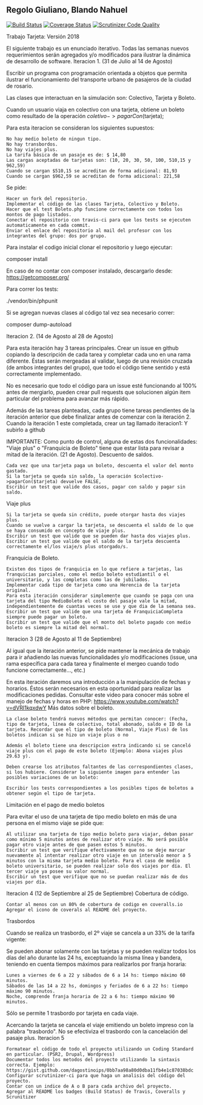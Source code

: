 ## Regolo Giuliano, Blando Nahuel

[![Build Status](https://travis-ci.org/giulianoregolo/TrabajoTarjeta2018.svg?branch=master)](https://travis-ci.org/giulianoregolo/TrabajoTarjeta2018)
[![Coverage Status](https://coveralls.io/repos/github/giulianoregolo/TrabajoTarjeta2018/badge.svg?branch=master)](https://coveralls.io/github/giulianoregolo/TrabajoTarjeta2018?branch=master)
[![Scrutinizer Code Quality](https://scrutinizer-ci.com/g/giulianoregolo/TrabajoTarjeta2018/badges/quality-score.png?b=master)](https://scrutinizer-ci.com/g/giulianoregolo/TrabajoTarjeta2018/?branch=master)

Trabajo Tarjeta: Versión 2018

El siguiente trabajo es un enunciado iterativo. Todas las semanas nuevos requerimientos serán agregados y/o modificados para ilustrar la dinámica de desarrollo de software.
Iteracion 1. (31 de Julio al 14 de Agosto)

Escribir un programa con programación orientada a objetos que permita ilustrar el funcionamiento del transporte urbano de pasajeros de la ciudad de rosario.

Las clases que interactuan en la simulación son: Colectivo, Tarjeta y Boleto.

Cuando un usuario viaja en colectivo con una tarjeta, obtiene un boleto como resultado de la operación $coletivo->pagarCon($tarjeta);

Para esta iteracion se consideran los siguientes supuestos:

    No hay medio boleto de ningun tipo.
    No hay transbordos.
    No hay viajes plus.
    La tarifa básica de un pasaje es de: $ 14,80
    Las cargas aceptadas de tarjetas son: (10, 20, 30, 50, 100, 510,15 y 962,59)
    Cuando se cargan $510,15 se acreditan de forma adicional: 81,93
    Cuando se cargan $962,59 se acreditan de forma adicional: 221,58

Se pide:

    Hacer un fork del repositorio.
    Implementar el código de las clases Tarjeta, Colectivo y Boleto.
    Hacer que el test Boleto.php funcione correctamente con todos los montos de pago listados.
    Conectar el repositorio con travis-ci para que los tests se ejecuten automaticamente en cada commit.
    Enviar el enlace del repositorio al mail del profesor con los integrantes del grupo: dos por grupo.

Para instalar el codigo inicial clonar el repositorio y luego ejecutar:

composer install

En caso de no contar con composer instalado, descargarlo desde: https://getcomposer.org/

Para correr los tests:

./vendor/bin/phpunit

Si se agregan nuevas clases al código tal vez sea necesario correr:

composer dump-autoload

Iteracion 2. (14 de Agosto al 28 de Agosto)

Para esta iteración hay 3 tareas principales. Crear un issue en github copiando la descripción de cada tarea y completar cada uno en una rama diferente. Éstas serán mergeadas al validar, luego de una revisión cruzada (de ambos integrantes del grupo), que todo el código tiene sentido y está correctamente implementado.

No es necesario que todo el código para un issue esté funcionando al 100% antes de mergiarlo, pueden crear pull requests que solucionen algún item particular del problema para avanzar más rápido.

Además de las tareas planteadas, cada grupo tiene tareas pendientes de la iteración anterior que debe finalizar antes de comenzar con la iteración 2. Cuando la iteración 1 este completada, crear un tag llamado iteracion1: Y subirlo a github

IMPORTANTE: Como punto de control, alguna de estas dos funcionalidades: "Viaje plus" o "Franquicia de Boleto" tiene que estar lista para revisar a mitad de la iteración. (21 de Agosto).
Descuento de saldos.

    Cada vez que una tarjeta paga un boleto, descuenta el valor del monto gastado.
    Si la tarjeta se queda sin saldo, la operación $colectivo->pagarCon($tarjeta) devuelve FALSE,
    Escribir un test que valide dos casos, pagar con saldo y pagar sin saldo.

Viaje plus

    Si la tarjeta se queda sin crédito, puede otorgar hasta dos viajes plus.
    Cuando se vuelve a cargar la tarjeta, se descuenta el saldo de lo que se haya consumido en concepto de viaje plus.
    Escribir un test que valide que se pueden dar hasta dos viajes plus.
    Escribir un test que valide que el saldo de la tarjeta descuenta correctamente el/los viaje/s plus otorgado/s.

Franquicia de Boleto.

    Existen dos tipos de franquicia en lo que refiere a tarjetas, las franquicias parciales, como el medio boleto estudiantil o el universitario, y las completas como las de jubilados.
    Implementar cada tipo de tarjeta como una Herencia de la tarjeta original.
    Para esta iteración considerar simplemente que cuando se paga con una tarjeta del tipo MedioBoleto el costo del pasaje vale la mitad, independientemente de cuantas veces se use y que dia de la semana sea.
    Escribir un test que valide que una tarjeta de FranquiciaCompleta siempre puede pagar un boleto.
    Escribir un test que valide que el monto del boleto pagado con medio boleto es siempre la mitad del normal.

Iteracion 3 (28 de Agosto al 11 de Septiembre)

Al igual que la iteración anterior, se pide mantener la mecánica de trabajo para ir añadiendo las nuevas funcionalidades y/o modificaciones (issue, una rama específica para cada tarea y finalmente el mergeo cuando todo funcione correctamente..., etc.)

En esta iteración daremos una introducción a la manipulación de fechas y horarios. Éstos serán necesarios en esta oportunidad para realizar las modificaciones pedidas. Consultar este video para conocer más sobre el manejo de fechas y horas en PHP: https://www.youtube.com/watch?v=dVRl1kqxdwY
Más datos sobre el boleto.

    La clase boleto tendrá nuevos métodos que permitan conocer: (Fecha, tipo de tarjeta, línea de colectivo, total abonado, saldo e ID de la tarjeta. Recordar que el tipo de boleto (Normal, Viaje Plus) de los boletos indican si se hizo un viaje plus o no

    Además el boleto tiene una descripcion extra indicando si se canceló viaje plus con el pago de este boleto (Ejemplo: Abona viajes plus 29.63 y).

    Deben crearse los atributos faltantes de las correspondientes clases, si los hubiere. Considerar la siguiente imagen para entender las posibles variaciones de un boleto:

    Escribir los tests correspondientes a los posibles tipos de boletos a obtener según el tipo de tarjeta.

Limitación en el pago de medio boletos

Para evitar el uso de una tarjeta de tipo medio boleto en más de una persona en el mismo viaje se pide que:

    Al utilizar una tarjeta de tipo medio boleto para viajar, deban pasar como mínimo 5 minutos antes de realizar otro viaje. No será posible pagar otro viaje antes de que pasen estos 5 minutos.
    Escribir un test que verifique efectivamente que no se deje marcar nuevamente al intentar realizar otro viaje en un intervalo menor a 5 minutos con la misma tarjeta medio boleto. Para el caso de medio boleto universitario, se pueden realizar solo dos viajes por día. El tercer viaje ya posee su valor normal.
    Escribir un test que verifique que no se puedan realizar más de dos viajes por día.

Iteracion 4 (12 de Septiembre al 25 de Septiembre)
Cobertura de código.

    Contar al menos con un 80% de cobertura de codigo en coveralls.io
    Agregar el icono de coverals al README del proyecto.

Trasbordos

Cuando se realiza un trasbordo, el 2º viaje se cancela a un 33% de la tarifa vigente:

Se pueden abonar solamente con las tarjetas y se pueden realizar todos los días del año durante las 24 hs, exceptuando la misma línea y bandera, teniendo en cuenta tiempos máximos para realizarlos por franja horaria:

    Lunes a viernes de 6 a 22 y sábados de 6 a 14 hs: tiempo máximo 60 minutos.
    Sábados de las 14 a 22 hs, domingos y feriados de 6 a 22 hs: tiempo máximo 90 minutos.
    Noche, comprende franja horaria de 22 a 6 hs: tiempo máximo 90 minutos.

Sólo se permite 1 trasbordo por tarjeta en cada viaje.

Acercando la tarjeta se cancela el viaje emitiendo un boleto impreso con la palabra "trasbordo". No se efectiviza el trasbordo con la cancelación del pasaje plus.
Iteracion 5

    Formatear el código de todo el proyecto utilizando un Coding Standard en particular. (PSR2, Drupal, Wordpress)
    Documentar todos los metodos del proyecto utilizando la sintaxis correcta. Ejemplo: https://gist.github.com/dagostinoips/0bb7aa98a80d0dba11fb4e1c87038bdc
    Configurar scrutinizer-ci para que haga un analisis del código del proyecto.
    Contar con un indice de A o B para cada archivo del proyecto.
    Agregar al README los badges (Build Status) de Travis, Coveralls y Scrunitizer
